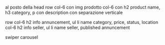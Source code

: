 al posto della head 
row
col-6 con img prodotto 
col-6 con h2 product name, h3 category, p con description con separazione verticale


row 
col-6 h2 info annuncement, ul li name category, price, status, location  
col-6 h2 info seller, ul li name seller, published annuncement 


swiper carousel 